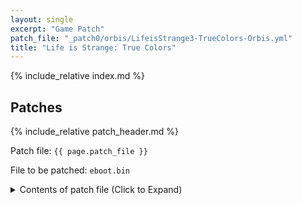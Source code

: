 ```yaml
---
layout: single
excerpt: "Game Patch"
patch_file: "_patch0/orbis/LifeisStrange3-TrueColors-Orbis.yml"
title: "Life is Strange: True Colors"
---
```


<!-- # {{ page.title }} -->

{% include_relative index.md %}

## Patches

{% include_relative patch_header.md %}

Patch file: `{{ page.patch_file }}`

File to be patched: `eboot.bin`

<details>
<summary>Contents of patch file (Click to Expand)</summary>

{% highlight yml %}
{% flexible_include {{ page.patch_file }} %}
{% endhighlight %}

</details>
